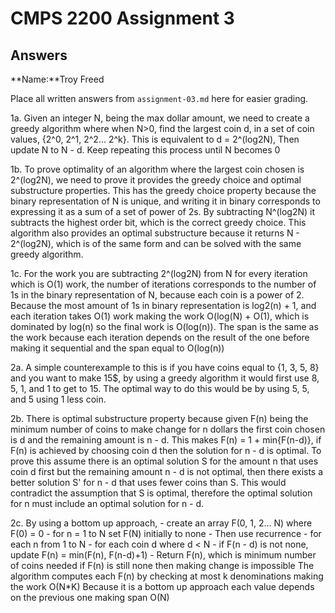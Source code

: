 # CMPS 2200 Assignment 3
## Answers

**Name:**Troy Freed


Place all written answers from `assignment-03.md` here for easier grading.

1a. 
Given an integer N, being the max dollar amount, we need to create a greedy algorithm where when N>0,
find the largest coin d, in a set of coin values, {2^0, 2^1, 2^2... 2^k}. This is equivalent to d = 2^(log2N),
Then update N to N - d. Keep repeating this process until N becomes 0

1b. To prove optimality of an algorithm where the largest coin chosen is 2^(log2N), we need to prove it provides
the greedy choice and optimal substructure properties. This has the greedy choice property because the binary
representation of N is unique, and writing it in binary corresponds to expressing it as a sum of a set of power of 2s.
By subtracting N^(log2N) it subtracts the highest order bit, which is the correct greedy choice. This algorithm 
also provides an optimal substructure because it returns N - 2^(log2N), which is of the same form
and can be solved with the same greedy algorithm. 

1c. For the work you are subtracting 2^(log2N) from N for every iteration which is O(1) work,
the number of iterations corresponds to the number of 1s in the binary representation of N, because
each coin is a power of 2. Because the most amount of 1s in binary representation is log2(n) + 1, 
and each iteration takes O(1) work making the work O(log(N) + O(1), which is dominated by log(n) so the final
work is O(log(n)). The span is the same as the work because each iteration depends on the result of the one before
making it sequential and the span equal to O(log(n))


2a. A simple counterexample to this is if you have coins equal to {1, 3, 5, 8} and you want to make 15$, by 
using a greedy algorithm it would first use 8, 5, 1, and 1 to get to 15. The optimal way to do this would be 
by using 5, 5, and 5 using 1 less coin. 

2b. There is optimal substructure property because given F(n) being the minimum number of
coins to make change for n dollars the first coin chosen is d and the remaining amount is n - d.
This makes F(n) = 1 + min{F(n-d)}, if F(n) is achieved by choosing coin d then the solution for n - d
is optimal. To prove this assume there is an optimal solution S for the amount n that uses coin d first
but the remaining amount n - d is not optimal, then there exists a better solution S' for n - d that uses 
fewer coins than S. This would contradict the assumption that S is optimal, therefore the optimal
solution for n must include an optimal solution for n - d.

2c. By using a bottom up approach,
    - create an array F(0, 1, 2... N) where F(0) = 0
    - for n = 1 to N  set F(N) initially to none
    - Then use recurrence
        - for each n from 1 to N
            - for each coin d where d < N
                - if F(n - d) is not none, update F(n) = min(F(n), F(n-d)+1)
    - Return F(n), which is minimum number of coins needed if F(n) is still none then making change is impossible
The algorithm computes each F(n) by checking at most k denominations making the work O(N*K)
Because it is a bottom up approach each value depends on the previous one making span O(N)
    